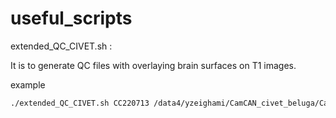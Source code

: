 # useful_scripts



extended_QC_CIVET.sh :

It is to generate QC files with overlaying brain surfaces on T1 images.

example

```bash
./extended_QC_CIVET.sh CC220713 /data4/yzeighami/CamCAN_civet_beluga/CamCAN_beluga_CIVET_211/CC220713 /tmp/
```

